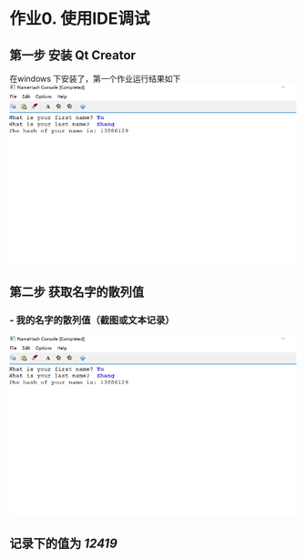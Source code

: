 # 作业0. 使用IDE调试
## 第一步 安装 Qt Creator
在windows 下安装了，第一个作业运行结果如下
![](https://github.com/zhyzhy-github-hub/CPP_learn_XueHaoCs106/blob/main/homework01/HW1_figs/Assign0_01.png)

## 第二步 获取名字的散列值

### - 我的名字的散列值（截图或文本记录）
![](https://github.com/zhyzhy-github-hub/CPP_learn_XueHaoCs106/blob/main/homework01/HW1_figs/Assign0_01.png)

## 记录下的值为 ***12419***
